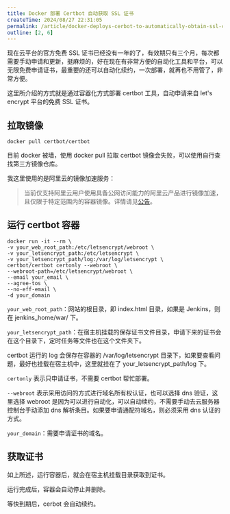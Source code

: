```yaml
---
title: Docker 部署 Certbot 自动获取 SSL 证书
createTime: 2024/08/27 22:31:05
permalink: /article/docker-deploys-cerbot-to-automatically-obtain-ssl-certificates/
outline: [2, 6]
---
```

现在云平台的官方免费 SSL 证书已经没有一年的了，有效期只有三个月，每次都需要手动申请和更新，挺麻烦的，好在现在有非常方便的自动化工具和平台，可以无限免费申请证书，最重要的还可以自动化续约，一次部署，就再也不用管了，非常方便。

这里所介绍的方式就是通过容器化方式部署 certbot 工具，自动申请来自 let's encrypt 平台的免费 SSL 证书。

## 拉取镜像
```shell
docker pull certbot/certbot
```

目前 docker 被墙，使用 docker pull 拉取 certbot 镜像会失败，可以使用自行查找第三方镜像仓库。

我这里使用的是阿里云的镜像加速服务：

> 当前仅支持阿里云用户使用具备公网访问能力的阿里云产品进行镜像加速，且仅限于特定范围内的容器镜像。详情请见[公告](https://help.aliyun.com/zh/acr/product-overview/product-change-acr-mirror-accelerator-function-adjustment-announcement)。
>

## 运行 certbot 容器
```shell
docker run -it --rm \
-v your_web_root_path:/etc/letsencrypt/webroot \
-v your_letsencrypt_path:/etc/letsencrypt \
-v your_letsencrypt_path/log:/var/log/letsencrypt \
certbot/certbot certonly --webroot \
--webroot-path=/etc/letsencrypt/webroot \
--email your_email \
--agree-tos \
--no-eff-email \
-d your_domain
```

`your_web_root_path`：网站的根目录，即 index.html 目录，如果是 Jenkins，则在 jenkins_home/war/ 下。

`your_letsencrypt_path`：在宿主机挂载的保存证书文件目录，申请下来的证书会在这个目录下，定时任务等文件也在这个文件夹下。

certbot 运行的 log 会保存在容器的 /var/log/letsencrypt 目录下，如果要查看问题，最好也挂载在宿主机中，这里就挂在了 your_letsencrypt_path/log 下。

`certonly` 表示只申请证书，不需要 certbot 帮忙部署。

`--webroot` 表示采用访问的方式进行域名所有权认证，也可以选择 dns 验证，这里选择 webroot 是因为可以进行自动化，可以自动续约，不需要手动去云服务器控制台手动添加 dns 解析条目。如果要申请通配符域名，则必须采用 dns 认证的方式。

`your_domain`：需要申请证书的域名。

## 获取证书
如上所述，运行容器后，就会在宿主机挂载目录获取到证书。

运行完成后，容器会自动停止并删除。

等快到期后，cerbot 会自动续约。

